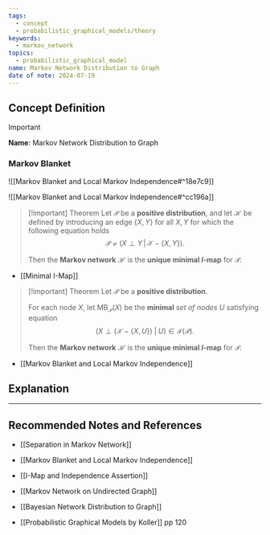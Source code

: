 ```yaml
---
tags:
  - concept
  - probabilistic_graphical_models/theory
keywords:
  - markov_network
topics:
  - probabilistic_graphical_model
name: Markov Network Distribution to Graph
date of note: 2024-07-19
---
```


## Concept Definition

>[!important]
>**Name**: Markov Network Distribution to Graph

### Markov Blanket

![[Markov Blanket and Local Markov Independence#^18e7c9]]

![[Markov Blanket and Local Markov Independence#^cc196a]]

>[!important] Theorem
>Let $\mathcal{P}$ be a **positive distribution**, and let $\mathcal{H}$ be defined by introducing an edge $\{ X, Y \}$ for all $X, Y$ for which the following equation holds $$\mathcal{P} \not\vDash \left(X \perp Y\,|\, \mathcal{X} - \{ X, Y \}\right).$$
>
>Then the **Markov network** $\mathcal{H}$ is the **unique minimal $I$-map** for $\mathcal{P}$.

- [[Minimal I-Map]]

>[!important] Theorem
>Let $\mathcal{P}$ be a **positive distribution**.
>
>For each node $X$,  let $\text{MB}_{\mathcal{P}}(X)$ be the **minimal** *set of nodes* $U$ satisfying equation 
>$$\left(X \perp \left(\mathcal{X} - \{ X, U \}\right)\;|\;U\right) \in \mathcal{I}(\mathcal{P}).$$
>
>Then the **Markov network** $\mathcal{H}$ is the **unique minimal $I$-map** for $\mathcal{P}$.

- [[Markov Blanket and Local Markov Independence]]




## Explanation





-----------
##  Recommended Notes and References


- [[Separation in Markov Network]]
- [[Markov Blanket and Local Markov Independence]]
- [[I-Map and Independence Assertion]]
- [[Markov Network on Undirected Graph]]

- [[Bayesian Network Distribution to Graph]]

- [[Probabilistic Graphical Models by Koller]] pp 120